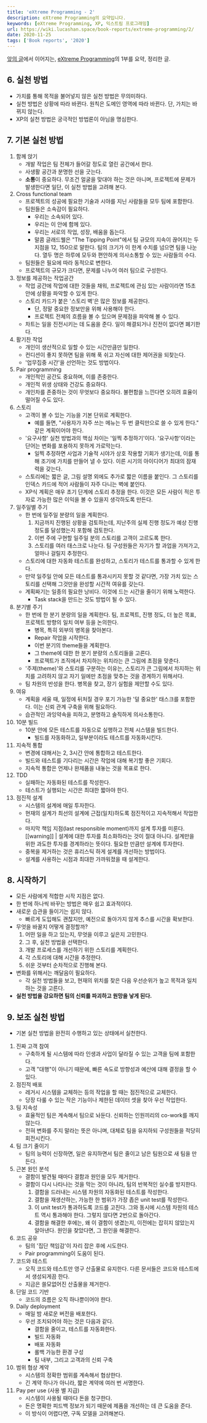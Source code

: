 ```yaml
---
title: 'eXtreme Programming - 2'
description: eXtreme Programming의 요약입니다.
keywords: [eXtreme Programming, XP, 익스트림 프로그래밍]
url: https://wiki.lucashan.space/book-reports/extreme-programming/2/
date: 2020-11-25
tags: ['Book reports', '2020']
---
```


[앞의 글](/book-reports/extreme-programming/1/)에서 이어지는, [eXtreme Programming](http://www.kyobobook.co.kr/product/detailViewKor.laf?barcode=9788991268104)의 1부를 요약, 정리한 글.

## 6. 실천 방법

- 가치를 통해 목적을 불어넣지 않은 실천 방법은 무의미하다.
- 실천 방법은 상황에 따라 바뀐다. 원칙은 도메인 영역에 따라 바뀐다. 단, 가치는 바뀌지 않는다.
- XP의 실천 방법은 궁극적인 방법론이 아님을 명심한다.

## 7. 기본 실천 방법

1. 함께 앉기
   - 개발 작업은 팀 전체가 들어갈 정도로 열린 공간에서 한다.
   - 사생활 공간과 분명한 선을 긋는다.
   - **소통**이 중요하다. 무조건 얼굴을 맞대야 하는 것은 아니며, 프로젝트에 문제가 발생한다면 일단, 이 실천 방법을 고려해 본다.
2. Cross functional team
   - 프로젝트의 성공에 필요한 기술과 시야를 지닌 사람들을 모두 팀에 포함한다.
   - 팀원들은 소속감이 필요하다.
     - 우리는 소속되어 있다.
     - 우리는 이 안에 함께 있다.
     - 우리는 서로의 작업, 성장, 배움을 돕는다.
     - 말콤 글래드웰은 "The Tipping Point"에서 팀 규모의 지속이 끊어지는 두 지점을 12, 150으로 말한다. 팀의 크기가 이 한계 수치를 넘으면 팀을 나눈다. 열두 명은 하루에 모두와 편안하게 의사소통할 수 있는 사람들의 수다.
   - 팀원들은 필요에 따라 동적으로 변한다.
   - 프로젝트의 규모가 크다면, 문제를 나누어 여러 팀으로 구성한다.
3. 정보를 제공하는 작업공간
   - 작업 공간에 작업에 대한 것들을 채워, 프로젝트에 관심 있는 사람이라면 15초 안에 상황을 파악할 수 있게 한다.
   - 스토리 카드가 붙은 '스토리 벽'은 많은 정보를 제공한다.
     - 단, 정말 중요한 정보만을 위해 사용해야 한다.
     - 프로젝트 전체의 흐름을 볼 수 있으며 문제점을 파악해 볼 수 있다.
   - 차트는 일을 진전시키는 데 도움을 준다. 일이 해결되거나 진전이 없다면 폐기한다.
4. 활기찬 작업
   - 개인이 생산적으로 일할 수 있는 시간만큼만 일한다.
   - 컨디션이 좋지 못하면 팀을 위해 푹 쉬고 자신에 대한 제어권을 되찾는다.
   - '업무집중 시간'을 선언하는 것도 방법이다.
5. Pair programming
   - 개인적인 공간도 중요하며, 이를 존중한다.
   - 개인적 위생 상태와 건강도 중요하다.
   - 개인차를 존중하는 것이 무엇보다 중요하다. 불편함을 느낀다면 오히려 효율이 떨어질 수도 있다.
6. 스토리
   - 고객이 볼 수 있는 기능을 기본 단위로 계획한다.
     - 예를 들면, "사용자가 자주 쓰는 메뉴는 두 번 클릭만으로 쓸 수 있게 한다." 같은 계획이어야 한다.
   - '요구사항' 실천 방법과의 핵심 차이는 '일찍 추정하기'이다. '요구사항'이라는 단어는 변화를 포용하지 못하게 가로막는다.
     - 일찍 추정하면 사업과 기술적 시야가 상호 작용할 기회가 생기는데, 이를 통해 조기에 가치를 만들어 낼 수 있다. 이른 시기의 아이디어가 최대의 잠재력을 갖는다.
   - 스토리에는 짧은 글, 그림 설명 외에도 추가로 짧은 이름을 붙인다. 그 스토리를 인덱스 카드에 적어 사람들이 자주 다니는 벽에 붙인다.
   - XP식 계획은 매우 초기 단계에 스토리 추정을 한다. 이것은 모든 사람이 적은 투자로 가능한 많은 이익을 볼 수 있을지 생각하도록 만든다.
7. 일주일별 주기
   - 한 번에 일주일 분량의 일을 계획한다.
     1. 지금까지 진행된 상황을 검토하는데, 지난주의 실제 진행 정도가 예상 진행 정도를 달성했는지 포함해 검토한다.
     2. 이번 주에 구현할 일주일 분의 스토리를 고객이 고르도록 한다.
     3. 스토리를 여러 태스크로 나눈다. 팀 구성원들은 자기가 할 과업을 가져가고, 얼마나 걸릴지 추정한다.
   - 스토리에 대한 자동화 테스트를 완성하고, 스토리가 테스트를 통과할 수 있게 한다.
   - 만약 일주일 안에 모든 테스트를 통과시키지 못할 것 같다면, 가장 가치 있는 스토리를 선택해 그것만을 완성할 시간적 여유를 갖는다.
   - 계획짜기는 일종의 필요한 낭비다. 이것에 드는 시간을 줄이기 위해 노력한다.
     - Task stack을 만드는 것도 방법이 될 수 있다.
8. 분기별 주기
   - 한 번에 한 분기 분량의 일을 계획한다. 팀, 프로젝트, 진행 정도, 더 높은 목표, 프로젝트 방향의 일치 여부 등을 논의한다.
     - 병목, 특히 외부의 병목을 찾아본다.
     - Repair 작업을 시작한다.
     - 이번 분기의 theme들을 계획한다.
     - 그 theme에 대한 한 분기 분량의 스토리들을 고른다.
     - 프로젝트가 조직에서 차지하는 위치라는 큰 그림에 초점을 맞춘다.
   - '주제(theme)'와 스토리를 구분하는 이유는, 스토리가 큰 그림에서 차지하는 위치를 고려하지 않고 자기 일에만 초점을 맞추는 것을 경계하기 위해서다.
   - 팀 차원의 반성을 한다. 병목을 찾고, 장기 실험을 제안할 수도 있다.
9. 여유
   - 계획을 세울 때, 일정에 뒤처질 경우 포기 가능한 '덜 중요한' 태스크를 포함한다. 이는 신뢰 관계 구축을 위해 필요하다.
   - 습관적인 과잉약속을 피하고, 분명하고 솔직하게 의사소통한다.
10. 10분 빌드
    - 10분 안에 모든 테스트를 자동으로 실행하고 전체 시스템을 빌드한다.
      - 빌드를 자동화하고, 일부분이라도 테스트를 자동화시킨다.
11. 지속적 통합
    - 변경에 대해서는 2, 3시간 안에 통합하고 테스트한다.
    - 빌드와 테스트를 기다리는 시간은 작업에 대해 복기할 좋은 기회다.
    - 지속적 통합은 언제나 완제품을 내놓는 것을 목표로 한다.
12. TDD
    - 실패하는 자동화된 테스트를 작성한다.
    - 테스트가 실행되는 시간은 최대한 짧아야 한다.
13. 점진적 설계
    - 시스템의 설계에 매일 투자한다.
    - 현재의 설계가 최선의 설계에 근접(일치)하도록 점진적이고 지속적해서 작업한다.
    - 마지막 책임 지점(last responsible moment)까지 설계 투자를 미룬다.
      [[warning]]
      | 설계에 대한 투자를 최소화하라는 것이 절대 아니다. 설계만을 위한 과도한 투자를 경계하라는 뜻이다. 필요한 만큼만 설계에 투자한다.
    - 중복을 제거하는 것은 휴리스틱 하게 설계를 개선하는 방법이다.
    - 설계를 사용하는 시점과 최대한 가까워졌을 때 설계한다.

## 8. 시작하기

- 모든 사람에게 적합한 시작 지점은 없다.
- 한 번에 하나씩 바꾸는 방법은 매우 쉽고 효과적이다.
- 새로운 습관을 들이기는 쉽지 않다.
  - 빠르게 도입해도 괜찮지만, 예전으로 돌아가지 않게 추스를 시간을 확보한다.
- 무엇을 바꿀지 어떻게 결정할까?
  1. 어떤 일을 하고 있는지, 무엇을 이루고 싶은지 고민한다.
  2. 그 후, 실천 방법을 선택한다.
  3. 개발 프로세스를 개선하기 위한 스토리를 계획한다.
  4. 각 스토리에 대해 시간을 추정한다.
  5. 쉬운 것부터 순차적으로 진행해 본다.
- 변화를 위해서는 깨달음이 필요하다.
  - 각 실천 방법들을 보고, 현재의 위치를 찾은 다음 우선순위가 높고 목적과 일치하는 것을 고른다.
- **실천 방법을 강요하면 팀의 신뢰를 파괴하고 원망을 낳게 된다.**

## 9. 보조 실천 방법

- 기본 실천 방법을 완전히 수행하고 있는 상태에서 실천한다.

1. 진짜 고객 참여
   - 구축하게 될 시스템에 따라 인생과 사업이 달라질 수 있는 고객을 팀에 포함한다.
   - 고객 "대행"이 아니기 때문에, 빠른 속도로 방향성과 예산에 대해 결정을 할 수 있다.
2. 점진적 배포
   - 레거시 시스템을 교체하는 등의 작업을 할 때는 점진적으로 교체한다.
   - 당장 다룰 수 있는 작은 기능이나 제한된 데이터 셋을 찾아 우선 작업한다.
3. 팀 지속성
   - 효율적인 팀은 계속해서 팀으로 놔둔다. 신뢰하는 인원끼리의 co-work를 깨지 않는다.
   - 전혀 변화를 주지 말라는 뜻은 아니며, 대체로 팀을 유지하되 구성원들을 적당히 회전시킨다.
4. 팀 크기 줄이기
   - 팀의 능력이 신장하면, 일은 유지하면서 팀은 줄이고 남은 팀원으로 새 팀을 만든다.
5. 근본 원인 분석
   - 결함이 발견될 때마다 결함과 원인을 모두 제거한다.
   - 결함이 다시 나타나는 것을 막는 것이 아니라, 팀의 반복적인 실수를 방지한다.
     1. 결함을 드러내는 시스템 차원의 자동화된 테스트를 작성한다.
     2. 결함을 재생산하는, 가능한 한 범위가 가장 좁은 unit test를 작성한다.
     3. 이 unit test가 통과하도록 코드를 고친다. 그와 동시에 시스템 차원의 테스트 역시 통과해야 한다. 그렇지 않다면 2번으로 돌아간다.
     4. 결함을 해결한 후에는, 왜 이 결함이 생겼는지, 이전에는 잡히지 않았는지 알아낸다. 원인을 찾았다면, 그 원인을 해결한다.
6. 코드 공유
   - 팀의 '집단 책임감'이 자리 잡은 후에 시도한다.
   - Pair programming이 도움이 된다.
7. 코드와 테스트
   - 오직 코드와 테스트만 영구 산출물로 유지한다. 다른 문서들은 코드와 테스트에서 생성되게끔 한다.
   - 지금은 쓸모없어진 산출물을 제거한다.
8. 단일 코드 기반
   - 코드의 흐름은 오직 하나뿐이어야 한다.
9. Daily deployment
   - 매일 밤 새로운 버전을 배포한다.
   - 우선 조치되어야 하는 것은 다음과 같다.
     - 결함을 줄이고, 테스트를 자동화한다.
     - 빌드 자동화
     - 배포 자동화
     - 롤백 가능한 환경 구성
     - 팀 내부, 그리고 고객과의 신뢰 구축
10. 범위 협상 계약
    - 시스템의 정확한 범위를 계속해서 협상한다.
    - 긴 계약 하나가 아니라, 짧은 계약에 여러 번 서명한다.
11. Pay per use (사용 별 지급)
    - 시스템이 사용될 때마다 돈을 청구한다.
    - 돈은 명확한 피드백 정보가 되기 때문에 제품을 개선하는 데 큰 도움을 준다.
    - 이 방식이 어렵다면, 구독 모델을 고려해본다.
